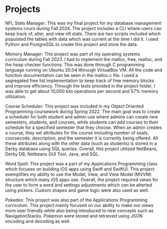 # Projects

NFL Stats Manager: This was my final project for my database management systems cours during Fall 2024. The project includes a CLI where users can keep track of, alter, and view nfl stats. There are two scripts included which populated the tables with data which was current at the time I did it. I used Python and PostgreSQL to create this project and store the data.

Memory Manager: This project was part of my operating systems curriculum during Fall 2023. I had to implement the malloc, free, realloc, and the heap checker functions. This was done through C programming language running on Ubuntu 20.04 tthrough VirtualBox VM. All the code and function documentation can be seen in the malloc.c file.  I used a segregated free list implementation to keep track of free memory blocks and improve efficiency. Through the tests provided in the project folder, I was able to get about 10,000 kilo operations per second and 57% memory utilization.

Course Scheduler: This project was included in my Object Oriented Programming coursework during Spring 2022. The main goal was to create a scheduler for both student and admin use where admins can create new semesters, students, and courses, while students can add courses to their schedule for a specified semester that they choose. When an admin creates a course, they set attributes for the course including number of seats, coursecode, description, and the semester it is currently being offered. All these attributes along with the other data (such as students) is stored in a Derby database using SQL queries. Overall, this project utilized NetBeans, Derby DB, Netbeans GUI Tool, Java, and SQL.

Word Spell: This project was a part of my Applications Programming class which focuses on building iOS apps using Swift and SwiftUI. This project exemplifies my ability to use the Model, View, and View Model (MVVM) structure which many iOS apps use. Overall, the project required views for the user to form a word and settings adjustments which can be alterted using pickers. Custom shapes and game logic were also used as well.

Pokedex: This project was also part of the Applications Programming curriculum. This project mainly focused on our ability to make our views more user friendly while also being introduced to new concepts such as NavigationStacks. Pokemon were stored and retrieved using JSON encoding and decoding as well.
